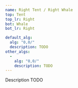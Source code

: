 ```yaml
---
name: Right Tent / Right Whale
top: Tent
top_lr: Right
bot: Whale
bot_lr: Right

default_alg:
  alg: "0,0/"
  description: TODO
other_algs:
  -
    alg: "0,0/"
    description: TODO
---
```


Description TODO

